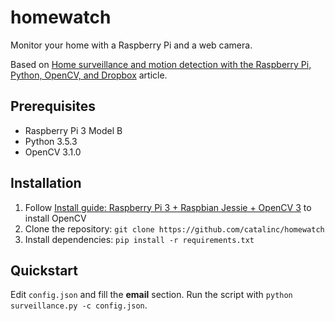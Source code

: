 # homewatch

Monitor your home with a Raspberry Pi and a web camera. 

Based on [Home surveillance and motion detection with the Raspberry Pi, Python, OpenCV, and Dropbox](http://www.pyimagesearch.com/2015/06/01/home-surveillance-and-motion-detection-with-the-raspberry-pi-python-and-opencv/) article.

## Prerequisites

- Raspberry Pi 3 Model B
- Python 3.5.3
- OpenCV 3.1.0

## Installation

1. Follow [Install guide: Raspberry Pi 3 + Raspbian Jessie + OpenCV 3](http://www.pyimagesearch.com/2016/04/18/install-guide-raspberry-pi-3-raspbian-jessie-opencv-3/) to install OpenCV
2. Clone the repository: `git clone https://github.com/catalinc/homewatch`
3. Install dependencies: `pip install -r requirements.txt` 

## Quickstart

Edit `config.json` and fill the **email** section. Run the script with `python surveillance.py -c config.json`.